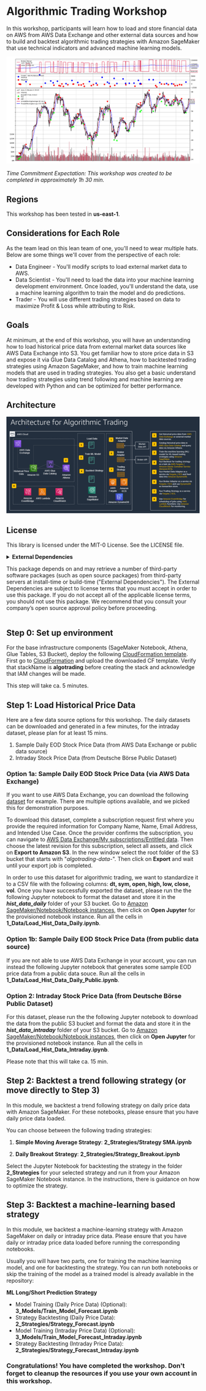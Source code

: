 # Algorithmic Trading Workshop

In this workshop, participants will learn how to load and store financial data on AWS from AWS Data Exchange and other external data sources and how to build and backtest algorithmic trading strategies with Amazon SageMaker that use technical indicators and advanced machine learning models.

![chart](assets/chart.png)

_Time Commitment Expectation: This workshop was created to be completed in approximately 1h 30 min._

## Regions

This workshop has been tested in **us-east-1**.

## Considerations for Each Role
As the team lead on this lean team of one, you'll need to wear multiple hats.  Below are some things we'll cover from the perspective of each role:
* Data Engineer - You'll modify scripts to load external market data to AWS.
* Data Scientist - You'll need to load the data into your machine learning development environment. Once loaded, you'll understand the data, use a machine learning algorithm to train the model and do predictions.
* Trader - You will use different trading strategies based on data to maximize Profit & Loss while attributing to Risk.

## Goals

At minimum, at the end of this workshop, you will have an understanding how to load historical price data from external market data sources like AWS Data Exchange into S3. You get familiar how to store price data in S3 and expose it via Glue Data Catalog and Athena, how to backtested trading strategies using Amazon SageMaker, and how to train machine learning models that are used in trading strategies. You also get a basic understand how trading strategies using trend following and machine learning are developed with Python and can be optimized for better performance.

## Architecture

![chart](assets/arch.png)

## License

This library is licensed under the MIT-0 License. See the LICENSE file.

<details>
<summary>  
<b>External Dependencies</b>

This package depends on and may retrieve a number of third-party software packages (such as open source packages) from third-party servers at install-time or build-time ("External Dependencies"). The External Dependencies are subject to license terms that you must accept in order to use this package. If you do not accept all of the applicable license terms, you should not use this package. We recommend that you consult your company’s open source approval policy before proceeding.
</summary>
Provided below is a list of the External Dependencies and the applicable license terms as indicated by the documentation associated with the External Dependencies as of Amazon's most recent review of such documentation.
THIS INFORMATION IS PROVIDED FOR CONVENIENCE ONLY. AMAZON DOES NOT PROMISE THAT THE LIST OR THE APPLICABLE TERMS AND CONDITIONS ARE COMPLETE, ACCURATE, OR UP-TO-DATE, AND AMAZON WILL HAVE NO LIABILITY FOR ANY INACCURACIES. YOU SHOULD CONSULT THE DOWNLOAD SITES FOR THE EXTERNAL DEPENDENCIES FOR THE MOST COMPLETE AND UP-TO-DATE LICENSING INFORMATION.
YOUR USE OF THE EXTERNAL DEPENDENCIES IS AT YOUR SOLE RISK. IN NO EVENT WILL AMAZON BE LIABLE FOR ANY DAMAGES, INCLUDING WITHOUT LIMITATION ANY DIRECT, INDIRECT, CONSEQUENTIAL, SPECIAL, INCIDENTAL, OR PUNITIVE DAMAGES (INCLUDING FOR ANY LOSS OF GOODWILL, BUSINESS INTERRUPTION, LOST PROFITS OR DATA, OR COMPUTER FAILURE OR MALFUNCTION) ARISING FROM OR RELATING TO THE EXTERNAL DEPENDENCIES, HOWEVER CAUSED AND REGARDLESS OF THE THEORY OF LIABILITY, EVEN IF AMAZON HAS BEEN ADVISED OF THE POSSIBILITY OF SUCH DAMAGES. THESE LIMITATIONS AND DISCLAIMERS APPLY EXCEPT TO THE EXTENT PROHIBITED BY APPLICABLE LAW.

** backtrader; version 1.9.74.123 -- https://www.backtrader.com/
</details>

## Step 0: Set up environment

For the base infrastructure components (SageMaker Notebook, Athena, Glue Tables, S3 Bucket), deploy the following [CloudFormation template](https://github.com/aws-samples/algorithmic-trading/raw/master/0_Setup/ReferenceArchitecture-CF.json).
First go to [CloudFormation](https://console.aws.amazon.com/cloudformation/home?#/stacks/new?stackName=algotrading) and upload the downloaded CF template. Verify that stackName is **algotrading** before creating the stack and acknowledge that IAM changes will be made.

This step will take ca. 5 minutes.

## Step 1: Load Historical Price Data

Here are a few data source options for this workshop. The daily datasets can be downloaded and generated in a few minutes, for the intraday dataset, please plan for at least 15 mins.
1. Sample Daily EOD Stock Price Data (from AWS Data Exchange or public data source)
1. Intraday Stock Price Data (from Deutsche Börse Public Dataset)

### Option 1a: Sample Daily EOD Stock Price Data (via AWS Data Exchange)

If you want to use AWS Data Exchange, you can download the following [dataset](https://aws.amazon.com/marketplace/pp/prodview-e2aizdzkos266#overview) for example. There are multiple options available, and we picked this for demonstration purposes. 

To download this dataset, complete a subscription request first where you provide the required information for Company Name, Name, Email Address, and Intended Use Case. Once the provider confirms the subscription, you can navigate to [AWS Data Exchange/My subscriptions/Entitled data](https://console.aws.amazon.com/dataexchange/home?#/entitled-data).
Then choose the latest revision for this subscription, select all assets, and click on **Export to Amazon S3**. In the new window select the root folder of the S3 bucket that starts with "*algotrading-data-*". Then click on **Export** and wait until your export job is completed.

In order to use this dataset for algorithmic trading, we want to standardize it to a CSV file with the following columns: **dt, sym, open, high, low, close, vol**.
Once you have successfully exported the dataset, please run the the following Jupyter notebook to format the dataset and store it in the ***hist_data_daily*** folder of your S3 bucket. Go to [Amazon SageMaker/Notebook/Notebook instances](https://console.aws.amazon.com/sagemaker/home?#/notebook-instances), then click on **Open Jupyter** for the provisioned notebook instance. Run all the cells in **1_Data/Load_Hist_Data_Daily.ipynb**.

### Option 1b: Sample Daily EOD Stock Price Data (from public data source)

If you are not able to use AWS Data Exchange in your account, you can run instead the following Jupyter notebook that generates some sample EOD price data from a public data souce. Run all the cells in **1_Data/Load_Hist_Data_Daily_Public.ipynb**.

### Option 2: Intraday Stock Price Data (from Deutsche Börse Public Dataset) 

For this dataset, please run the the following Jupyter notebook to download the data from the public S3 bucket and format the data and store it in the ***hist_data_intraday*** folder of your S3 bucket. Go to [Amazon SageMaker/Notebook/Notebook instances](https://console.aws.amazon.com/sagemaker/home?#/notebook-instances), then click on **Open Jupyter** for the provisioned notebook instance. Run all the cells in **1_Data/Load_Hist_Data_Intraday.ipynb**.

Please note that this will take ca. 15 min.

## Step 2: Backtest a trend following strategy (or move directly to Step 3)

In this module, we backtest a trend following strategy on daily price data with Amazon SageMaker. For these notebooks, please ensure that you have daily price data loaded.

You can choose between the following trading strategies:
1. **Simple Moving Average Strategy**: **2_Strategies/Strategy SMA.ipynb**

1. **Daily Breakout Strategy**: **2_Strategies/Strategy_Breakout.ipynb**

Select the Jupyter Notebook for backtesting the strategy in the folder **2_Strategies** for your selected strategy and run it from your Amazon SageMaker Notebook instance. In the instructions, there is guidance on how to optimize the strategy.

## Step 3: Backtest a machine-learning based strategy

In this module, we backtest a machine-learning strategy with Amazon SageMaker on daily or intraday price data. Please ensure that you have daily or intraday price data loaded before running the corresponding notebooks.

Usually you will have two parts, one for training the machine learning model, and one for backtesting the strategy. You can run both notebooks or skip the training of the model as a trained model is already available in the repository:

**ML Long/Short Prediction Strategy**
* Model Training (Daily Price Data) (Optional): **3_Models/Train_Model_Forecast.ipynb**
* Strategy Backtesting (Daily Price Data): **2_Strategies/Strategy_Forecast.ipynb**
* Model Training (Intraday Price Data) (Optional): **3_Models/Train_Model_Forecast_Intraday.ipynb**
* Strategy Backtesting (Intraday Price Data): **2_Strategies/Strategy_Forecast_Intraday.ipynb**

### Congratulations! You have completed the workshop. Don't forget to cleanup the resources if you use your own account in this workshop.